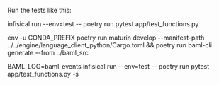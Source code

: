 Run the tests like this:

infisical run --env=test -- poetry run pytest app/test_functions.py

env -u CONDA_PREFIX poetry run maturin develop --manifest-path ../../engine/language_client_python/Cargo.toml && poetry run baml-cli generate --from ../baml_src

BAML_LOG=baml_events infisical run --env=test -- poetry run pytest app/test_functions.py -s

